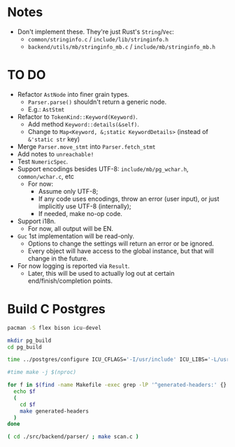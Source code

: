 
# Notes
* Don't implement these. They're just Rust's `String`/`Vec`:
  * `common/stringinfo.c` / `include/lib/stringinfo.h` 
  * `backend/utils/mb/stringinfo_mb.c` / `include/mb/stringinfo_mb.h`

# TO DO
* Refactor `AstNode` into finer grain types.
  * `Parser.parse()` shouldn't return a generic node.
  * E.g.: `AstStmt`
* Refactor to `TokenKind::Keyword(Keyword)`.
  * Add method `Keyword::details(&self)`.
  * Change to `Map<Keyword, &;static KeywordDetails>` (instead of `&'static str` key)
* Merge `Parser.move_stmt` into `Parser.fetch_stmt`
* Add notes to `unreachable!`
* Test `NumericSpec`.
* Support encodings besides UTF-8: `include/mb/pg_wchar.h`, `common/wchar.c`, etc
  * For now:
    * Assume only UTF-8;
    * If any code uses encodings, throw an error (user input), or just implicitly use UTF-8 (internally);
    * If needed, make no-op code.
* Support i18n.
  * For now, all output will be EN.
* `Guc` 1st implementation will be read-only.
  * Options to change the settings will return an error or be ignored.
  * Every object will have access to the global instance, but that will change in the future.
* For now logging is reported via `Result`.
  * Later, this will be used to actually log out at certain end/finish/completion points.

# Build C Postgres

```sh
pacman -S flex bison icu-devel

mkdir pg_build
cd pg_build

time ../postgres/configure ICU_CFLAGS='-I/usr/include' ICU_LIBS='-L/usr/lib -licui18n -licuuc -licudata' --host=x86_64-w64-mingw32 --enable-debug --enable-cassert

#time make -j $(nproc)

for f in $(find -name Makefile -exec grep -lP '^generated-headers:' {} \+ | xargs dirname) ; do
  echo $f
  (
    cd $f
    make generated-headers
  )
done

( cd ./src/backend/parser/ ; make scan.c )

```
